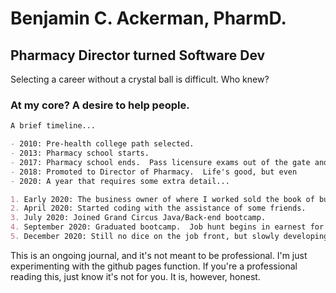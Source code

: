 # Benjamin C. Ackerman, PharmD. 
## Pharmacy Director turned Software Dev

Selecting a career without a crystal ball is difficult.  Who knew? 


### At my core? A desire to help people.

```markdown
A brief timeline...

- 2010: Pre-health college path selected.
- 2013: Pharmacy school starts.
- 2017: Pharmacy school ends.  Pass licensure exams out of the gate and have a staff pharmacist job within 3 months.  To my chagrin, being a pharmacist is not what I anticipated it being. 
- 2018: Promoted to Director of Pharmacy.  Life's good, but even 
- 2020: A year that requires some extra detail...

1. Early 2020: The business owner of where I worked sold the book of business to a regional competitor.  Huge bummer, but my job was now redundant in the new structure and I assisted in negotiating my own layoff.  1/10 Do not recommend.  
2. April 2020: Started coding with the assistance of some friends.  
3. July 2020: Joined Grand Circus Java/Back-end bootcamp.  
4. September 2020: Graduated bootcamp.  Job hunt begins in earnest for an entry-level job in a new field.
5. December 2020: Still no dice on the job front, but slowly developing my network in tech.  The days spent applying to jobs and being rejected suck, but the days spent coding are actually fun.


```

This is an ongoing journal, and it's not meant to be professional.   I'm just experimenting with the github pages function.  If you're a professional reading this, just know it's not for you.  It is, however, honest.  
